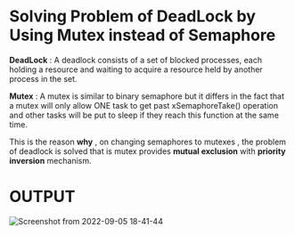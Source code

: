 # Solving Problem of DeadLock by Using Mutex instead of Semaphore 


**DeadLock** : A deadlock consists of a set of blocked processes, each holding a resource and waiting to acquire a resource held by another process in the set.

**Mutex** : A mutex is similar to binary semaphore but it differs in the fact that a mutex will only allow ONE task to get past xSemaphoreTake() operation and other tasks will be put to sleep if they reach this function at the same time.

This is the reason **why** , on changing semaphores to mutexes , the problem of deadlock is solved that is mutex provides **mutual exclusion** with **priority inversion** mechanism.


# OUTPUT 

![Screenshot from 2022-09-05 18-41-44](https://user-images.githubusercontent.com/111511248/188457714-ed6ffdd7-4e0d-4d10-94ac-bf77f7fd582c.png)
